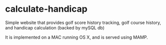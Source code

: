 # calculate-handicap
Simple website that provides golf score history tracking, golf course history, and handicap calculation (backed by mySQL db)

It is implemented on a MAC running OS X, and is served using MAMP.
